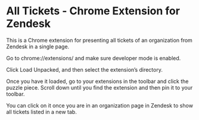 # All Tickets - Chrome Extension for Zendesk

This is a Chrome extension for presenting all tickets 
of an organization from Zendesk in a single page.

Go to chrome://extensions/ and make sure developer 
mode is enabled.

Click Load Unpacked, and then select the extension’s 
directory. 

Once you have it loaded, go to your extensions in 
the toolbar and click the puzzle piece. Scroll down 
until you find the extension and then pin it to your 
toolbar.

You can click on it once you are in an organization 
page in Zendesk to show all tickets listed in a new 
tab.

